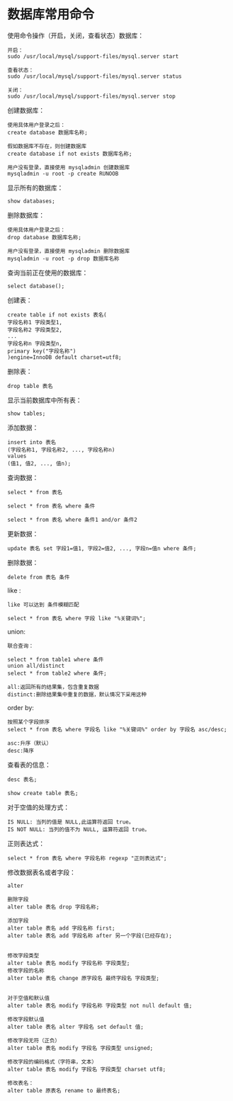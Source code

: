 # 数据库常用命令

使用命令操作（开启，关闭，查看状态）数据库：
	
	开启：
	sudo /usr/local/mysql/support-files/mysql.server start
	
	查看状态：
	sudo /usr/local/mysql/support-files/mysql.server status
	
	关闭：
	sudo /usr/local/mysql/support-files/mysql.server stop

创建数据库：

	使用具体用户登录之后：
	create database 数据库名称;
	
	假如数据库不存在，则创建数据库
	create database if not exists 数据库名称;
	
	用户没有登录，直接使用 mysqladmin 创建数据库
	mysqladmin -u root -p create RUNOOB
	
显示所有的数据库：

	show databases;
	
删除数据库：
	
	使用具体用户登录之后：
	drop database 数据库名称;
	
	用户没有登录，直接使用 mysqladmin 删除数据库
	mysqladmin -u root -p drop 数据库名称
	
查询当前正在使用的数据库：
	
	select database();
	
	
创建表：
	
	create table if not exists 表名(
	字段名称1 字段类型1,
	字段名称2 字段类型2,
	...
	字段名称n 字段类型n,
	primary key("字段名称")
	)engine=InnoDB default charset=utf8;
	
删除表：
	
	drop table 表名
	
显示当前数据库中所有表：
	
	show tables;
	
添加数据：
	
	insert into 表名
	(字段名称1, 字段名称2, ..., 字段名称n)
	values
	(值1, 值2, ..., 值n);
	
查询数据：
	
	select * from 表名
	
	select * from 表名 where 条件
	
	select * from 表名 where 条件1 and/or 条件2
	
更新数据：
	
	update 表名 set 字段1=值1, 字段2=值2, ..., 字段n=值n where 条件;
	
删除数据：
	
	delete from 表名 条件
	
like :
	
	like 可以达到 条件模糊匹配
	
	select * from 表名 where 字段 like "%关键词%";
	

union:
	
	联合查询：
	
	select * from table1 where 条件
	union all/distinct
	select * from table2 where 条件;
	
	all:返回所有的结果集，包含重复数据
	distinct:删除结果集中重复的数据，默认情况下采用这种
	
order by:

	按照某个字段排序
	select * from 表名 where 字段名 like "%关键词%" order by 字段名 asc/desc;
	
	asc:升序（默认）
	desc:降序
	
	
查看表的信息：
	
	desc 表名;
	
	show create table 表名;
	
对于空值的处理方式：
	
	IS NULL: 当列的值是 NULL,此运算符返回 true。
	IS NOT NULL: 当列的值不为 NULL, 运算符返回 true。
	
	
正则表达式：

	select * from 表名 where 字段名称 regexp "正则表达式";
	
	
修改数据表名或者字段：
	
	alter
	
	删除字段
	alter table 表名 drop 字段名称;
	
	添加字段
	alter table 表名 add 字段名称 first;
	alter table 表名 add 字段名称 after 另一个字段(已经存在);
	
	
	修改字段类型
	alter table 表名 modify 字段名称 字段类型;
	修改字段的名称
	alter table 表名 change 原字段名 最终字段名 字段类型;
	
	
	对于空值和默认值
	alter table 表名 modify 字段名称 字段类型 not null default 值;
	
	修改字段默认值
	alter table 表名 alter 字段名 set default 值;
	
	修改字段无符（正负）
	alter table 表名 modify 字段名 字段类型 unsigned;
	
	修改字段的编码格式（字符串，文本）
	alter table 表名 modify 字段名 字段类型 charset utf8;
	
	修改表名：
	alter table 原表名 rename to 最终表名;
	

	
	

